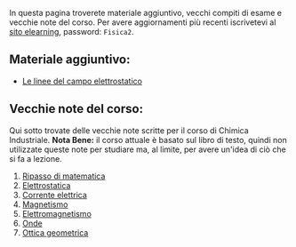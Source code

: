 <!--
.. title: Fisica 2 per scienze chimiche
.. slug: fisica2
.. date: 2023-07-02 21:41:48 UTC+02:00
.. tags: 
.. category: didattica
.. link: 
.. description: 
.. type: text
-->

In questa pagina troverete materiale aggiuntivo, vecchi compiti di esame e vecchie note del corso. Per avere aggiornamenti più recenti iscrivetevi al [sito elearning](https://elearning.uniroma1.it/course/view.php?id=13879), password: `Fisica2`.

## Materiale aggiuntivo:

* <a href="link://slug/field-lines">Le linee del campo elettrostatico</a>

## Vecchie note del corso:

Qui sotto trovate delle vecchie note scritte per il corso di Chimica Industriale. **Nota Bene:** il corso attuale è basato sul libro di testo, quindi non utilizzate queste note per studiare ma, al limite, per avere un'idea di ciò che si fa a lezione.

1. <a href="link://slug/ripasso-di-matematica">Ripasso di matematica</a>
2. <a href="link://slug/elettrostatica">Elettrostatica</a>
3. <a href="link://slug/corrente">Corrente elettrica</a>
4. <a href="link://slug/magnetismo">Magnetismo</a>
5. <a href="link://slug/elettromagnetismo">Elettromagnetismo</a>
6. <a href="link://slug/onde">Onde</a>
7. <a href="link://slug/ottica-geometrica">Ottica geometrica</a>
